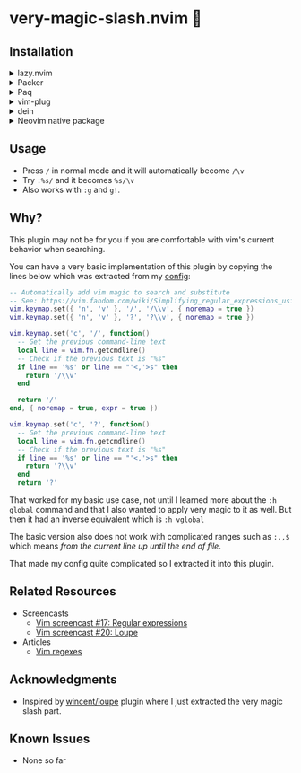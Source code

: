 # very-magic-slash.nvim 🧙

## Installation

<details>
  <summary>lazy.nvim</summary>

```lua
{
  'yujinyuz/very-magic-slash.nvim',
  event = 'VeryLazy',
  opts = {},
}
```

</details>

<details>
  <summary>Packer</summary>

```lua
require('packer').startup(function()
  use({
    'yujinyuz/very-magic-slash.nvim',
    config = function()
      require('magic-slash').setup()
    end,
  })
end)
```

</details>

<details>
  <summary>Paq</summary>

```lua
require('paq')({
  { 'yujinyuz/very-magic-slash.nvim' },
})
```

</details>

<details>
  <summary>vim-plug</summary>

```vim
Plug 'yujinyuz/very-magic-slash.nvim'
```

</details>

<details>
  <summary>dein</summary>

```vim
call dein#add('yujinyuz/very-magic-slash.nvim')
```

</details>

<details>
  <summary>Neovim native package</summary>

```sh
git clone --depth=1 https://github.com/yujinyuz/very-magic-slash.nvim.git \
  "${XDG_DATA_HOME:-$HOME/.local/share}"/nvim/site/pack/magic-slash/start/very-magic-slash.nvim
```

</details>

## Usage

* Press `/` in normal mode and it will automatically become `/\v`
* Try `:%s/` and it becomes `%s/\v`
* Also works with `:g` and `g!`.

## Why?

This plugin may not be for you if you are comfortable with vim's current behavior when searching.

You can have a very basic implementation of this plugin by copying the lines below which was
extracted from my [config](https://github.com/yujinyuz/dotfiles/commit/ea086a):

```lua
-- Automatically add vim magic to search and substitute
-- See: https://vim.fandom.com/wiki/Simplifying_regular_expressions_using_magic_and_no-magic
vim.keymap.set({ 'n', 'v' }, '/', '/\\v', { noremap = true })
vim.keymap.set({ 'n', 'v' }, '?', '?\\v', { noremap = true })

vim.keymap.set('c', '/', function()
  -- Get the previous command-line text
  local line = vim.fn.getcmdline()
  -- Check if the previous text is "%s"
  if line == '%s' or line == "'<,'>s" then
    return '/\\v'
  end

  return '/'
end, { noremap = true, expr = true })

vim.keymap.set('c', '?', function()
  -- Get the previous command-line text
  local line = vim.fn.getcmdline()
  -- Check if the previous text is "%s"
  if line == '%s' or line == "'<,'>s" then
    return '?\\v'
  end
  return '?'
```

That worked for my basic use case, not until I learned more about the `:h global` command and that
I also wanted to apply very magic to it as well. But then it had an inverse equivalent which is
`:h vglobal`

The basic version also does not work with complicated ranges such as `:.,$` which means _from the
current line up until the end of file_.

That made my config quite complicated so I extracted it into this plugin.

## Related Resources

* Screencasts
  * [Vim screencast #17: Regular expressions](https://www.youtube.com/watch?v=VjOcINs6QWs)
  * [Vim screencast #20: Loupe](https://www.youtube.com/watch?v=Ipkn3tXKrrA)
* Articles
  * [Vim regexes](https://wincent.dev/wiki/Vim_regexes)

## Acknowledgments

* Inspired by [wincent/loupe](https://github.com/wincent/loupe) plugin where I just extracted the
very magic slash part.


## Known Issues
* None so far
